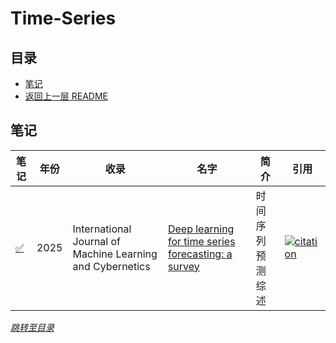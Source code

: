 # Time-Series


## 目录
- [笔记](#笔记)
- [返回上一层 README](../README.md)


## 笔记

| 笔记 | 年份 | 收录 | 名字                                                         | 简介                 | 引用 |
| ------ | ---- | ---- | ------------------------------------------------------------ | -------------------- | ------------------------------------------------------------ |
| [✅]()      | 2025 | International Journal of Machine Learning and Cybernetics | [Deep learning for time series forecasting: a survey](https://arxiv.org/pdf/2503.10198) | 时间序列预测综述 | [![citation](https://img.shields.io/badge/dynamic/json?label=citation&query=citationCount&url=https%3A%2F%2Fapi.semanticscholar.org%2Fgraph%2Fv1%2Fpaper%2Fe383f6ad1d127f63c80da456279f02412b001c6d%3Ffields%3DcitationCount)](https://www.semanticscholar.org/paper/Deep-Learning-for-Time-Series-Forecasting%3A-A-Survey-Kong-Chen/e383f6ad1d127f63c80da456279f02412b001c6d) |


*[跳转至目录](#目录)*